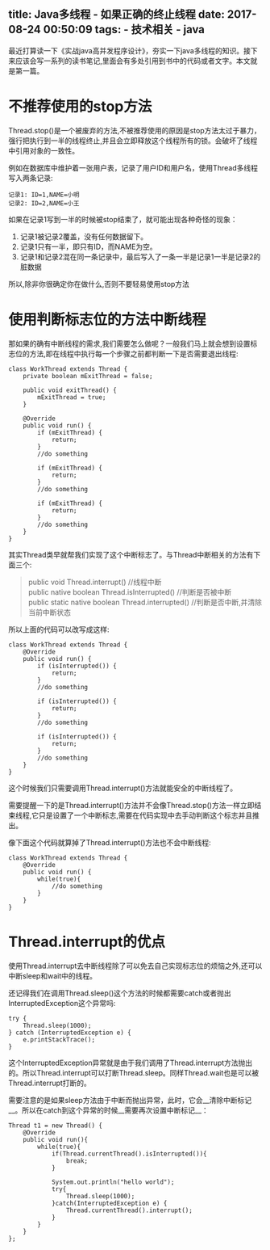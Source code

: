 title: Java多线程 - 如果正确的终止线程
date: 2017-08-24 00:50:09
tags:
	- 技术相关
	- java
---

最近打算读一下《实战java高并发程序设计》，夯实一下java多线程的知识。接下来应该会写一系列的读书笔记,里面会有多处引用到书中的代码或者文字。本文就是第一篇。


# 不推荐使用的stop方法

Thread.stop()是一个被废弃的方法,不被推荐使用的原因是stop方法太过于暴力，强行把执行到一半的线程终止,并且会立即释放这个线程所有的锁。会破坏了线程中引用对象的一致性。

例如在数据库中维护着一张用户表，记录了用户ID和用户名，使用Thread多线程写入两条记录:

```
记录1: ID=1,NAME=小明  
记录2: ID=2,NAME=小王
```

如果在记录1写到一半的时候被stop结束了，就可能出现各种奇怪的现象：

1. 记录1被记录2覆盖，没有任何数据留下。
2. 记录1只有一半，即只有ID，而NAME为空。
3. 记录1和记录2混在同一条记录中，最后写入了一条一半是记录1一半是记录2的脏数据

所以,除非你很确定你在做什么,否则不要轻易使用stop方法

# 使用判断标志位的方法中断线程

那如果的确有中断线程的需求,我们需要怎么做呢？一般我们马上就会想到设置标志位的方法,即在线程中执行每一个步骤之前都判断一下是否需要退出线程:

```
class WorkThread extends Thread {
    private boolean mExitThread = false;

    public void exitThread() {
        mExitThread = true;
    }

    @Override
    public void run() {
        if (mExitThread) {
            return;
        }
        //do something

        if (mExitThread) {
            return;
        }
        //do something

        if (mExitThread) {
            return;
        }
        //do something
    }
}
```

其实Thread类早就帮我们实现了这个中断标志了。与Thread中断相关的方法有下面三个:


> public void Thread.interrupt() //线程中断  
> public native boolean Thread.isInterrupted() //判断是否被中断  
> public static native boolean Thread.interrupted() //判断是否中断,并清除当前中断状态


所以上面的代码可以改写成这样:

```
class WorkThread extends Thread {
    @Override
    public void run() {
        if (isInterrupted()) {
            return;
        }
        //do something

        if (isInterrupted()) {
            return;
        }
        //do something

        if (isInterrupted()) {
            return;
        }
        //do something
    }
}
```

这个时候我们只需要调用Thread.interrupt()方法就能安全的中断线程了。

需要提醒一下的是Thread.interrupt()方法并不会像Thread.stop()方法一样立即结束线程,它只是设置了一个中断标志,需要在代码实现中去手动判断这个标志并且推出。

像下面这个代码就算掉了Thread.interrupt()方法也不会中断线程:

```
class WorkThread extends Thread {
    @Override
    public void run() {
        while(true){
        	//do something
        }
    }
}
```

# Thread.interrupt的优点

使用Thread.interrupt去中断线程除了可以免去自己实现标志位的烦恼之外,还可以中断sleep和wait中的线程。

还记得我们在调用Thread.sleep()这个方法的时候都需要catch或者抛出InterruptedException这个异常吗:

```
try {
    Thread.sleep(1000);
} catch (InterruptedException e) {
    e.printStackTrace();
}
```

这个InterruptedException异常就是由于我们调用了Thread.interrupt方法抛出的。所以Thread.interrupt可以打断Thread.sleep。同样Thread.wait也是可以被Thread.interrupt打断的。

需要注意的是如果sleep方法由于中断而抛出异常，此时，它会__清除中断标记__。所以在catch到这个异常的时候__需要再次设置中断标记__：

```
Thread t1 = new Thread() {
    @Override
    public void run(){
        while(true){
            if(Thread.currentThread().isInterrupted()){
                break;
            }

            System.out.println("hello world");
            try{
                Thread.sleep(1000);
            }catch(InterruptedException e) {
                Thread.currentThread().interrupt();
            }
        }
    }
};
```
